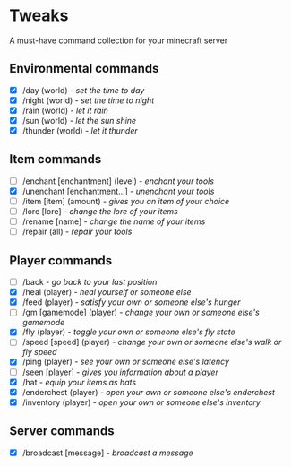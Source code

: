 # Tweaks
A must-have command collection for your minecraft server
## Environmental commands

- [x] /day (world) - *set the time to day*
- [x] /night (world) - *set the time to night*
- [x] /rain (world) - *let it rain*
- [x] /sun (world) - *let the sun shine*
- [x] /thunder (world) - *let it thunder*
## Item commands

- [ ] /enchant [enchantment] (level) - *enchant your tools*
- [x] /unenchant [enchantment...] - *unenchant your tools*
- [ ] /item [item] (amount) - *gives you an item of your choice*
- [ ] /lore [lore] - *change the lore of your items*
- [ ] /rename [name] - *change the name of your items*
- [ ] /repair (all) - *repair your tools*
## Player commands

- [ ] /back - *go back to your last position*
- [x] /heal (player) - *heal yourself or someone else*
- [x] /feed (player) - *satisfy your own or someone else's hunger*
- [ ] /gm [gamemode] (player) - *change your own or someone else's gamemode*
- [x] /fly (player) - *toggle your own or someone else's fly state*
- [ ] /speed [speed] (player) - *change your own or someone else's walk or fly speed*
- [x] /ping (player) - *see your own or someone else's latency*
- [ ] /seen [player] - *gives you information about a player*
- [x] /hat - *equip your items as hats*
- [x] /enderchest (player) - *open your own or someone else's enderchest*
- [x] /inventory (player) - *open your own or someone else's inventory*
## Server commands

- [x] /broadcast [message] - *broadcast a message*

